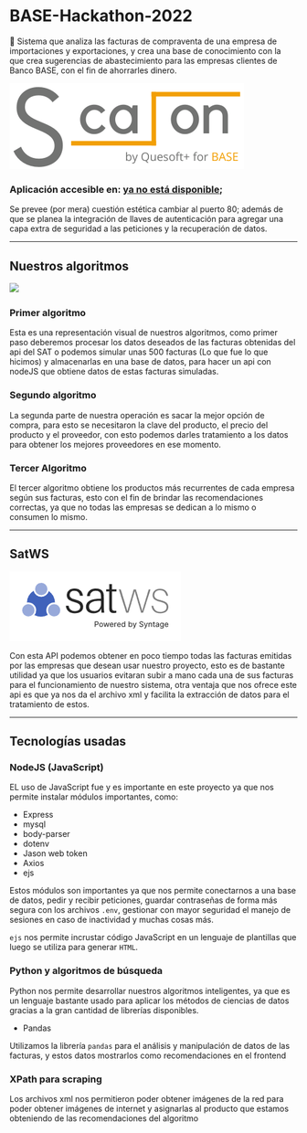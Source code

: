 
# BASE-Hackathon-2022
💸 Sistema que analiza las facturas de compraventa de una empresa de importaciones y exportaciones, y crea una base de conocimiento con la que crea sugerencias de abastecimiento para las empresas clientes de Banco BASE, con el fin de ahorrarles dinero.

![](https://raw.githubusercontent.com/arhcoder/BASE-Hackathon-2022/master/Sketches/ScalonR.png)

### Aplicación accesible en: [ya no está disponible](https://github.com/arhcoder/BASE-Hackathon-2022);
Se prevee (por mera) cuestión estética cambiar al puerto 80; además de
que se planea la integración de llaves de autenticación para agregar una
capa extra de seguridad a las peticiones y la recuperación de datos.

------------

## Nuestros algoritmos


![](https://raw.githubusercontent.com/arhcoder/BASE-Hackathon-2022/master/Sketches/diagramaAlgorimoDecisionV2.png)

### Primer algoritmo
Esta es una representación visual de nuestros algoritmos, como primer paso deberemos procesar los datos deseados de las facturas obtenidas del api del SAT o podemos simular unas 500 facturas (Lo que fue lo que hicimos) y almacenarlas en una base de datos, para hacer un api con nodeJS que obtiene datos de estas facturas simuladas.

### Segundo algoritmo
La segunda parte de nuestra operación es sacar la mejor opción de compra, para esto se necesitaron la clave del producto, el precio del producto y el proveedor, con esto podemos darles tratamiento a los datos para obtener los mejores proveedores en ese momento.

### Tercer Algoritmo
El tercer algoritmo obtiene los productos más recurrentes de cada empresa según sus facturas, esto con el fin de brindar las recomendaciones correctas, ya que no todas las empresas se dedican a lo mismo o consumen lo mismo.

------------
## SatWS
![](https://raw.githubusercontent.com/arhcoder/BASE-Hackathon-2022/master/Sketches/satimage2.png)

Con esta API podemos obtener en poco tiempo todas las facturas emitidas por las empresas que desean usar nuestro proyecto, esto es de bastante utilidad ya que los usuarios evitaran subir a mano cada una de sus facturas para el funcionamiento de nuestro sistema, otra ventaja que nos ofrece este api es que ya nos da el archivo xml y facilita la extracción de datos para el tratamiento de estos.

------------

## Tecnologías usadas
### NodeJS (JavaScript)
EL uso de JavaScript fue y es importante en este proyecto ya que nos permite instalar módulos importantes, como:
- Express
- mysql
- body-parser
- dotenv
- Jason web token
- Axios
- ejs


Estos módulos son importantes ya que nos permite conectarnos a una base de datos, pedir y recibir peticiones, guardar contraseñas de forma más segura con los archivos `.env`, gestionar con mayor seguridad el manejo de sesiones en caso de inactividad y muchas cosas más.

`ejs` nos permite incrustar código JavaScript en un lenguaje de plantillas que luego se utiliza para generar `HTML`.


### Python y algoritmos de búsqueda
Python nos permite desarrollar nuestros algoritmos inteligentes, ya que es un lenguaje bastante usado para aplicar los métodos de ciencias de datos gracias a la gran cantidad de librerías disponibles.

- Pandas

Utilizamos la librería `pandas` para el análisis y manipulación de datos de las facturas, y estos datos mostrarlos como recomendaciones en el frontend

### XPath para scraping

Los archivos xml nos permitieron poder obtener imágenes de la red para poder obtener imágenes de internet y asignarlas al producto que estamos obteniendo de las recomendaciones del algoritmo




